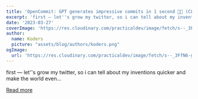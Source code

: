 ```yaml
---
title: 'OpenCommit: GPT generates impressive commits in 1 second 🤯🔫 (CLI, open-source)'
excerpt: 'first — let''s grow my twitter, so i can tell about my inventions quicker and make the world even...'
date: '2023-03-27'
coverImage: 'https://res.cloudinary.com/practicaldev/image/fetch/s--_3FfN6-g--/c_imagga_scale,f_auto,fl_progressive,h_420,q_auto,w_1000/https://dev-to-uploads.s3.amazonaws.com/uploads/articles/efh02ys7mt4l2v5yvqex.png'
author:
  name: Koders
  picture: "assets/blog/authors/koders.png"
ogImage:
  url: 'https://res.cloudinary.com/practicaldev/image/fetch/s--_3FfN6-g--/c_imagga_scale,f_auto,fl_progressive,h_420,q_auto,w_1000/https://dev-to-uploads.s3.amazonaws.com/uploads/articles/efh02ys7mt4l2v5yvqex.png'
---
```


first — let''s grow my twitter, so i can tell about my inventions quicker and make the world even...

[Read more](https://dev.to/disukharev/opencommit-gpt-cli-to-auto-generate-impressive-commits-in-1-second-46dh)
